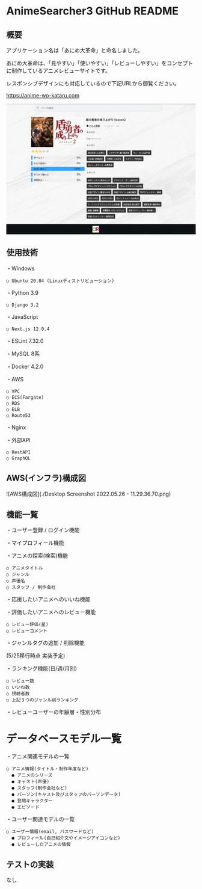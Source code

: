 # AnimeSearcher3 GitHub README

## 概要
アプリケーション名は「あにめ大革命」と命名しました。

あにめ大革命は、「見やすい」「使いやすい」「レビューしやすい」をコンセプトに制作しているアニメレビューサイトです。

レスポンシブデザインにも対応しているので下記URLから御覧ください。

https://anime-wo-kataru.com

![あにめ大革命スクリーンショット](https://github.com/SakiyaPro/AnimeSearcher3/blob/main/Desktop%20Screenshot%202022.05.26%20-%2011.38.32.01.png)

## 使用技術
・Windows

    ○ Ubuntu 20.04 (Linuxディストリビューション)
    
・Python 3.9

    ○ Django 3.2
    
・JavaScript

    ○ Next.js 12.0.4
    
・ESLint 7.32.0

・MySQL 8系

・Docker 4.2.0

・AWS

    ○ VPC
    ○ ECS(Fargate)
    ○ RDS
    ○ ELB
    ○ Route53
 
・Nginx

・外部API

    ○ RestAPI
    ○ GraphQL

## AWS(インフラ)構成図

![AWS構成図](./Desktop Screenshot 2022.05.26 - 11.29.36.70.png)

## 機能一覧

・ユーザー登録 / ログイン機能

・マイプロフィール機能

・アニメの探索(検索)機能

    ○ アニメタイトル
    ○ ジャンル
    ○ 声優名
    ○ スタッフ / 制作会社
    
・応援したいアニメへのいいね機能

・評価したいアニメへのレビュー機能

    ○ レビュー評価(星)
    ○ レビューコメント
    
・ジャンルタグの追加 / 削除機能


(5/25移行時点 実装予定)

・ランキング機能(日/週/月別)

    ○ レビュー数
    ○ いいね数
    ○ 視聴者数
    ○ 上記３つのジャンル別ランキング
  
・レビューユーザーの年齢層・性別分布


# データベースモデル一覧

・アニメ関連モデルの一覧

    ○ アニメ情報(タイトル・制作年度など)
      ● アニメのシリーズ
      ● キャスト(声優)
      ● スタッフ(制作会社など)
      ● パーソン(キャスト及びスタッフのパーソンデータ)
      ● 登場キャラクター
      ● エピソード

・ユーザー関連モデルの一覧

    ○ ユーザー情報(email, パスワードなど)
      ● プロフィール(自己紹介文やイメージアイコンなど)
      ● レビューしたアニメの情報

## テストの実装

なし
